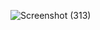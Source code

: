 ![Screenshot (313)](https://github.com/skygitIG/Reels-since-july-2023/assets/117715724/d3113c5b-18be-4bcb-9e6e-fdfb2634a17b)
